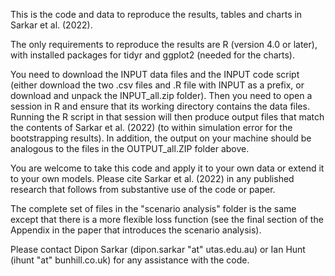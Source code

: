 This is the code and data to reproduce the results, tables and charts in Sarkar et al. (2022).

The only requirements to reproduce the results are R (version 4.0 or later), with installed packages for tidyr and ggplot2 (needed for the charts).  

You need to download the INPUT data files and the INPUT code script (either download the two .csv files and .R file with INPUT as a prefix, or download and unpack the INPUT_all.zip folder).  Then you need to open a session in R and ensure that its working directory contains the data files.  Running the R script in that session will then produce output files that match the contents of Sarkar et al. (2022) (to within simulation error for the bootstrapping results).  In addition, the output on your machine should be analogous to the files in the OUTPUT_all.ZIP folder above.

You are welcome to take this code and apply it to your own data or extend it to your own models.  Please cite Sarkar et al. (2022) in any published research that follows from substantive use of the code or paper.

The complete set of files in the "scenario analysis" folder is the same except that there is a more flexible loss function (see the final section of the Appendix in the paper that introduces the scenario analysis). 

Please contact Dipon Sarkar (dipon.sarkar "at" utas.edu.au) or Ian Hunt (ihunt "at" bunhill.co.uk) for any assistance with the code.
